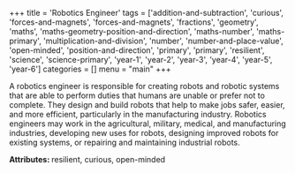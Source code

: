 +++
title = 'Robotics Engineer'
tags = ['addition-and-subtraction', 'curious', 'forces-and-magnets', 'forces-and-magnets', 'fractions', 'geometry', 'maths', 'maths-geometry-position-and-direction', 'maths-number', 'maths-primary', 'multiplication-and-division', 'number', 'number-and-place-value', 'open-minded', 'position-and-direction', 'primary', 'primary', 'resilient', 'science', 'science-primary', 'year-1', 'year-2', 'year-3', 'year-4', 'year-5', 'year-6']
categories = []
menu = "main"
+++

A robotics engineer is responsible for creating robots and robotic systems that are able to perform duties that humans are unable or prefer not to complete. They design and build robots that help to make jobs safer, easier, and more efficient, particularly in the manufacturing industry. Robotics engineers may work in the agricultural, military, medical, and manufacturing industries, developing new uses for robots, designing improved robots for existing systems, or repairing and maintaining industrial robots.

<strong>Attributes: </strong>resilient, curious, open-minded
